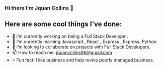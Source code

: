 ### Hi there I'm Jquan Collins 👋



##                             Here are some cool things I've done:

- 🔭 I’m currently working on being a Full Stack Developer.
- 🌱 I’m currently learning Javascript , React , Express , Express, Python.
- 👯 I’m looking to collaborate on projects with Full Stack Developers.
- 📫 How to reach me: jquancollins96@gmail.com
- ⚡ Fun fact: I like business and help revive poorly managed business.
